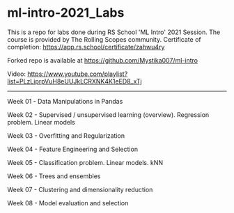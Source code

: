 # ml-intro-2021_Labs

This is a repo for labs done during RS School 'ML Intro' 2021 Session. The course is provided by The Rolling Scopes community.
Certificate of completion: https://app.rs.school/certificate/zahwu4ry

Forked repo is available at https://github.com/Mystika007/ml-intro

Video: https://www.youtube.com/playlist?list=PLzLiprpVuH8eUUJkLCRXNK4K1eED8_xTj

------

Week 01 - Data Manipulations in Pandas

Week 02 - Supervised / unsupervised learning (overview). Regression problem. Linear models

Week 03 - Overfitting and Regularization

Week 04 - Feature Engineering and Selection

Week 05 - Classification problem. Linear models. kNN

Week 06 - Trees and ensembles

Week 07 - Clustering and dimensionality reduction

Week 08 - Model evaluation and selection
